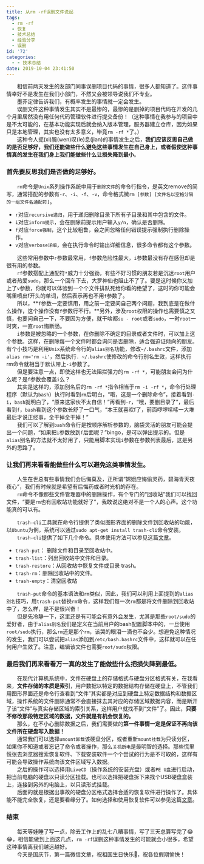 ```yaml
---
title: 从rm -rf误删文件说起
tags:
  - rm -rf
  - 恢复
  - 技术总结
  - 经验分享
  - 误删
id: '72'
categories:
  - - 技术总结
date: 2019-10-04 23:41:50
---
```


　　相信前两天发生的友部门同事误删项目代码的事情，很多人都知道了。这件事情幸好不是发生在我们小部门，不然又会被领导说我们不专业。  
　　墨菲定律告诉我们，有概率发生的事情就一定会发生。  
　　误删文件这种事情发生其实不是最惨的，最惨的是删掉的项目代码在开发的几个月里居然没有用任何代码管理软件进行提交备份！（这种事情在我参与的项目中是不太可能的，在基本功能实现后就会纳入版本管理，服务器建立仓库，因为如果只是本地管理，其实也没有太多意义，毕竟`rm -rf *`了。）  
　　这种令人扼(xi)腕(wen)叹(le)息(jian)的事情发生之后，**我们应该反思自己做的是否足够好，我们还能做些什么避免这些事情发生在自己身上，或者假使这种事情真的发生在我们身上我们能做些什么让损失降到最小**。

### 首先要反思我们是否做的足够好。

　　`rm`命令是`Unix`系列操作系统中用于`删除文件`的命令行指令，是英文remove的简写，通常搭配的参数有`-r`、`-i`、`-f`、`-v`，命令格式微`rm [参数] [文件名以空格分隔的一组文件名通配符]`。

*   `r`对应`recursive递归`，用于递归删除目录下所有子目录和其中包含的文件。
*   `i`对应`inform提示`，会在删除前提示用户输入`y/n`，确认是否删除。
*   `f`对应`force强制`，这个比较粗鲁，会之间忽略任何错误提示强制执行删除操作。
*   `v`对应`verbose详细`，会在执行命令时输出详细信息，很多命令都有这个参数。

　　这些常用参数中`r`参数最常用，`f`参数危险性最大，`i`参数最没有存在感但却是很有用的参数。  
　　`rf`参数搭配上通配符`*`威力十分强劲，有些不好习惯的朋友若是沉迷`root`用户或者热爱`sudo`，那么一个回车下去，大罗神仙也阻止不了了。要是这时候你又加上了`v`参数，你就可以体验到一个个文件排队死给你看的绝望了，这时的你可能会嘴里喷出f开头的单词，然后表示再也不用`f`参数了。  
　　所以，**`f`参数一定要慎用，用之前一定要问自己两个问题，我到底是在做什么操作，这个操作没有`f`参数行不行。**另外，涉及`root`权限的操作也需要慎之又慎，也要问自己一下，不要因为方便，就干啥都`su - root`或者`sudo`，一时`root`一时爽，一直`root`悔断肠。  
　　`i`参数是被忽略的一个参数，在你删除不确定的目录或者文件时，可以加上这个参数。这样，在删除每一个文件时都会询问是否删除，适合强迫证倾向的朋友。有个小技巧是利用`Unix`系统命令行的`alias别名`功能，修改`~/.bashrc`文件，添加`alias rm='rm -i'`，然后执行`. ~/.bashrc`使修改的命令行别名生效，这样执行rm命令就相当于默认带上`-i`参数了。  
　　但是要注意一点，即使这样也无法阻拦强力的`rm -rf *`，可能朋友会问为什么呢？是`f`参数会覆盖`i`么？  
　　其实是这样的，添加别名后的`rm -rf *`指令相当于`rm -i -rf *`，命令行处理程序（默认为`bash`）执行时看到`rm`后明白，“哦，这是一个删除命令”，接着看到`-i`，`bash`就明白了，“原来这家伙不太自信！”再看到`-r`，“哦，要删目录了”，最后看到`f`，`bash`看到这个参数长舒了一口气，“本王就喜欢f了，前面啰啰嗦嗦一大堆最后才说正经事，全干掉全干掉！”  
　　我们可以了解到`bash`命令行是按顺序解析参数的，脑袋灵活的朋友可能会提出一个问题，“如果把`i`参数放到`f`后面呢？”bingo，是可以弹出提示的。但是`alias`别名的方法就不太好用了，只能用脚本实现`i`参数在参数列表最后，这是另外的思路了。

### 让我们再来看看能做些什么可以避免这类事情发生。

　　人生在世总有些事情我们会后悔莫及，正所谓“嫦娥应悔偷灵药，碧海青天夜夜心”，我们有时候就是希望有后悔药或者时光机的存在。  
　　`rm`命令不像那些文件管理器中的删除操作，有个专门的“回收站”我们可以找回文件，“要是`rm`也有回收站功能就好了”，我敢说这绝对不是一个人的心声。这个功能真的可以有。

　　`trash-cli`工具就在命令行提供了类似图形界面的删除文件到回收站的功能，以`Ubuntu`为例，系统可以通过`sudo apt-get install trash-cli`命令安装。  
　　`trash-cli`提供了如下几个命令。具体使用方法可以参见这篇[文章](https://linux.cn/article-10029-1.html)。

*   `trash-put`： 删除文件和目录至回收站中。
*   `trash-list`：列出回收站中文件和目录。
*   `trash-restore`：从回收站中恢复文件或目录 trash。
*   `trash-rm`：删除回收站中的文件。
*   `trash-empty`：清空回收站

　　`trash-put`命令的基本语法和`rm`类似，因此，我们可以利用上面提到的`alias别名`技巧，用`trash-put`替换`rm`命令，这样我们每一次`rm`都是将文件删除到回收站中了，怎么样，是不是很兴奋！  
　　但是先冷静一下，这里还是有可能会有意外会发生，尤其是那些`root/sudo`的爱好者，由于`alias别名`我们是定义在当前用户的bash配置脚本中的，一旦使用`root/sudo`执行，那么`rm`还是那个`rm`，该哭的眼泪一滴也不会少。想避免这种情况的发生，我们可以尝试把`alias`添加到`/etc/bash.bashrc`文件中，这样就可以在任何用户生效了。注意，编辑该文件也需要`root/sudo`权限。

### 最后我们再来看看万一真的发生了能做些什么把损失降到最低。

　　在现代计算机系统中，文件在硬盘上的存储格式与硬盘分区格式有关，在我看来，**文件存储的本质是索引**，用户数据以特定的数据结构存储在硬盘上，不管我们用图形界面还是命令行查看到“文件”其实都是对应到硬盘上特定数据结构和数据区域，操作系统的文件删除通常不会直接抹去其对应的存储区域数据内容，而是断开了该“文件”与真实存储区域的索引关系，这样用户就找不到“文件”了。因此，**只要不修改那段特定区域的数据，文件就是有机会恢复的。**  
　　那么，在不小心删除数据之后，我们需要做的**第一件事情一定是保证不再向该文件所在硬盘写入数据！**  
　　通常我们可以选择`umount卸载`该硬盘分区，或者重新`mount挂载`为只读分区，如果你不知道或者忘记了命令或者操作，那么`关机断电`是最明智的选择。那些慌里慌张去浏览器搜索恢复软件、下载安装软件一个个尝试的行为是不可取的，这样有可能会导致操作系统向该文件区域写入数据。  
　　之后的操作可以选择用`LiveCD`（操作系统的安装光盘）或者`PE U盘`进行启动，把当前电脑的硬盘以只读分区挂载。也可以选择把硬盘拆下来找个USB硬盘盒装上，连接到另外的电脑上，以只读形式挂载。  
　　后面的就是根据出事故的硬盘分区格式选择合适的恢复软件进行操作了。具体能不能完全恢复，还是要看缘分了。如何选择和使用恢复软件可以参见这篇[文章](https://wiki.archlinux.org/index.php/File_recovery#Extundelete)。

### 结束

　　每天等娃睡了写一点，除去工作上的乱七八糟事情，写了三天总算写完了😂😂，相信能做到上面这几点，`rm -rf`误删这种事情发生的可能就会小很多，希望这种事情离我们越远越好。  
　　今天是国庆节，第一篇微信文章，祝祖国生日快乐🎂，祝各位假期愉快！
